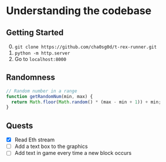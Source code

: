 # Understanding the codebase

## Getting Started

0. `git clone https://github.com/cha0sg0d/t-rex-runner.git`
1. `python -m http.server`
2. Go to `localhost:8000`

## Randomness

```js
// Random number in a range
function getRandomNum(min, max) {
  return Math.floor(Math.random() * (max - min + 1)) + min;
}
```

## Quests

- [x] Read Eth stream
- [ ] Add a text box to the graphics
- [ ] Add text in game every time a new block occurs
